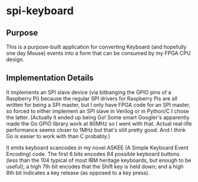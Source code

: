 # spi-keyboard

## Purpose

This is a purpose-built application for converting Keyboard (and hopefully one day Mouse) events into a form that can be consumed
by my FPGA CPU design.

## Implementation Details

It implements an SPI slave device (via bitbanging the GPIO pins of a Raspberry Pi) because the regular SPI
drivers for Raspberry Pis are all written for being a SPI master, but I only have FPGA code for an SPI master, so forced to either
implement an SPI slave in Verilog or in Python/C I chose the latter. (Actually it ended up being Go! Some smart Googler's apparently
made the Go GPIO library work at 80MHz so I went with that. Actual real-life performance seems closer to 1MHz but that's still pretty
good. And I think Go is easier to work with than C probably.)

It emits keyboard scancodes in my novel ASKEE (A Simple Keyboard Event Encoding) code. The first 6 bits encodes 64 possible keyboard buttons
(less than the 104 typical of most IBM heritage keyboards, but enough to be useful); a high 7th bit encodes that the Shift key is held down;
and a high 8th bit indicates a key release (as opposed to a key press).